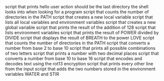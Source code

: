 <o>
script that prints hello user
action should be the last directory the shell looks into when looking for a program
script that counts the number of directories in the PATH
script that creates a new local variable
script that lists all local variables and environment variables
script that creates a new global variable
script that prints the result of the addition of 128
script that lists environment variables
script that prints the result of POWER divided by DIVIDE
script that displays the result of BREATH to the power LOVE
script that counts the number of directories in the PATH
script that converts a number from base 2 to base 10
script that prints all possible combinations of two letters
script that prints a number with two decimal places
script that converts a number from base 10 to base 16
script that encodes and decodes text using the rot13 encryption
script that prints every other line from the input
script that adds the two numbers stored in the environment variables WATER and STIR
